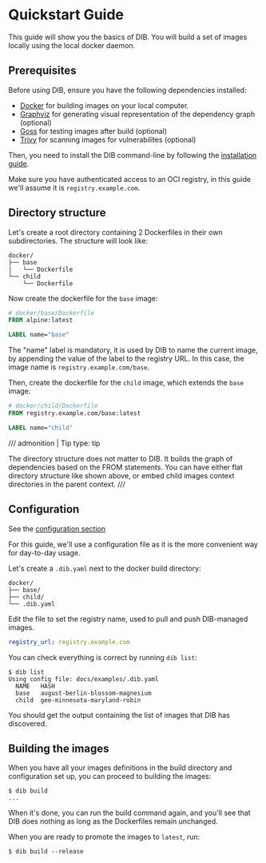 Quickstart Guide
================

This guide will show you the basics of DIB. You will build a set of images locally using the local docker daemon.

## Prerequisites

Before using DIB, ensure you have the following dependencies installed:

- [Docker](https://www.docker.com/) for building images on your local computer.
- [Graphviz](https://graphviz.org/) for generating visual representation of the dependency graph (optional)
- [Goss](https://github.com/goss-org/goss) for testing images after build (optional)
- [Trivy](https://aquasecurity.github.io/trivy) for scanning images for vulnerabilites (optional)

Then, you need to install the DIB command-line by following the [installation guide](install.md).

Make sure you have authenticated access to an OCI registry, in this guide we'll assume it is `registry.example.com`.

## Directory structure

Let's create a root directory containing 2 Dockerfiles in their own subdirectories.
The structure will look like:
```
docker/
├── base
|   └── Dockerfile
└── child
    └── Dockerfile
```

Now create the dockerfile for the `base` image:
```dockerfile
# docker/base/Dockerfile
FROM alpine:latest

LABEL name="base"
```

The "name" label is mandatory, it is used by DIB to name the current image, by appending the value of the label to the 
registry URL. In this case, the image name is `registry.example.com/base`.

Then, create the dockerfile for the `child` image, which extends the `base` image:
```dockerfile
# docker/child/Dockerfile
FROM registry.example.com/base:latest

LABEL name="child"
```

/// admonition | Tip
    type: tip

The directory structure does not matter to DIB. It builds the graph of dependencies based on the FROM statements.
You can have either flat directory structure like shown above, or embed child images context directories
in the parent context.
///

## Configuration

See the [configuration section](configuration.md) 

For this guide, we'll use a configuration file as it is the more convenient way for day-to-day usage.

Let's create a `.dib.yaml` next to the docker build directory:
```
docker/
├── base/
├── child/
└── .dib.yaml
```

Edit the file to set the registry name, used to pull and push DIB-managed images.
```yaml
registry_url: registry.example.com
```

You can check everything is correct by running `dib list`:
```console
$ dib list
Using config file: docs/examples/.dib.yaml
  NAME   HASH
  base   august-berlin-blossom-magnesium
  child  gee-minnesota-maryland-robin
```

You should get the output containing the list of images that DIB has discovered.

## Building the images

When you have all your images definitions in the build directory and configuration set up, you can proceed to building 
the images:
```console
$ dib build
...
```

When it's done, you can run the build command again, and you'll see that DIB does nothing as long as the Dockerfiles 
remain unchanged.

When you are ready to promote the images to `latest`, run:
```console
$ dib build --release
```
